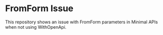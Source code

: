# FromForm Issue

This repository shows an issue with FromForm parameters in Minimal APIs when not using WithOpenApi.
